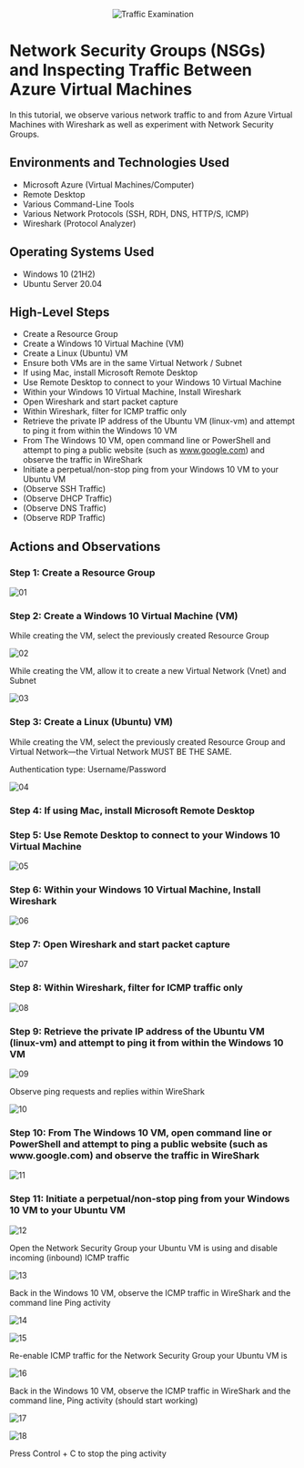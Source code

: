 <p align="center">
<img src="https://i.imgur.com/Ua7udoS.png" alt="Traffic Examination"/>
</p>

<h1>Network Security Groups (NSGs) and Inspecting Traffic Between Azure Virtual Machines</h1>
In this tutorial, we observe various network traffic to and from Azure Virtual Machines with Wireshark as well as experiment with Network Security Groups. <br />




<h2>Environments and Technologies Used</h2>

- Microsoft Azure (Virtual Machines/Computer)
- Remote Desktop
- Various Command-Line Tools
- Various Network Protocols (SSH, RDH, DNS, HTTP/S, ICMP)
- Wireshark (Protocol Analyzer)

<h2>Operating Systems Used </h2>

- Windows 10 (21H2)
- Ubuntu Server 20.04

<h2>High-Level Steps</h2>

- Create a Resource Group
- Create a Windows 10 Virtual Machine (VM)
- Create a Linux (Ubuntu) VM
- Ensure both VMs are in the same Virtual Network / Subnet
- If using Mac, install Microsoft Remote Desktop
- Use Remote Desktop to connect to your Windows 10 Virtual Machine
- Within your Windows 10 Virtual Machine, Install Wireshark
- Open Wireshark and start packet capture
- Within Wireshark, filter for ICMP traffic only
- Retrieve the private IP address of the Ubuntu VM (linux-vm) and attempt to ping it from within the Windows 10 VM
- From The Windows 10 VM, open command line or PowerShell and attempt to ping a public website (such as www.google.com) and observe the traffic in WireShark
- Initiate a perpetual/non-stop ping from your Windows 10 VM to your Ubuntu VM
- (Observe SSH Traffic)
- (Observe DHCP Traffic)
- (Observe DNS Traffic)
- (Observe RDP Traffic)

<h2>Actions and Observations</h2>
<h3>Step 1: Create a Resource Group</h3>

![01](https://github.com/user-attachments/assets/c3a27f88-bd59-4221-b53b-c95aa7e570c4)

<h3>Step 2: Create a Windows 10 Virtual Machine (VM)</h3>
<p>While creating the VM, select the previously created Resource Group</p>

![02](https://github.com/user-attachments/assets/5bf1a2b0-9ec8-44ba-b538-addde375d187)

<p>While creating the VM, allow it to create a new Virtual Network (Vnet) and Subnet</p>

![03](https://github.com/user-attachments/assets/8e9d496b-7238-4bdf-8394-794eead4e305)

<h3>Step 3: Create a Linux (Ubuntu) VM)</h3>
<p>While creating the VM, select the previously created Resource Group and Virtual Network—the Virtual Network MUST BE THE SAME.</p>
<p>Authentication type: Username/Password</p>

![04](https://github.com/user-attachments/assets/4daf8eb0-d982-49c4-9fab-9380eab3557b)

<h3>Step 4: If using Mac, install Microsoft Remote Desktop</h3>

<h3>Step 5: Use Remote Desktop to connect to your Windows 10 Virtual Machine</h3>

![05](https://github.com/user-attachments/assets/4c609a2f-4d5a-4b17-991b-61df212cbb1d)

<h3>Step 6: Within your Windows 10 Virtual Machine, Install Wireshark</h3>

![06](https://github.com/user-attachments/assets/8a7ce2d0-7f78-40e2-9fc4-7c96a08ca211)

<h3>Step 7: Open Wireshark and start packet capture</h3>

![07](https://github.com/user-attachments/assets/64baade2-e201-4d62-adc8-72ef7e860435)

<h3>Step 8: Within Wireshark, filter for ICMP traffic only</h3>

![08](https://github.com/user-attachments/assets/b62849f2-a9d1-4cb8-bb0b-20ce1ea3ef38)

<h3>Step 9: Retrieve the private IP address of the Ubuntu VM (linux-vm) and attempt to ping it from within the Windows 10 VM</h3>

![09](https://github.com/user-attachments/assets/e55e6519-ee39-4f28-987d-56cb97fffae9)

<p>Observe ping requests and replies within WireShark</p>

![10](https://github.com/user-attachments/assets/e7cea454-3493-4831-b756-196d0047e797)

<h3>Step 10: From The Windows 10 VM, open command line or PowerShell and attempt to ping a public website (such as www.google.com) and observe the traffic in WireShark</h3>

![11](https://github.com/user-attachments/assets/706fd04f-54b0-438b-94ef-a072f07cae45)

<h3>Step 11: Initiate a perpetual/non-stop ping from your Windows 10 VM to your Ubuntu VM</h3>

![12](https://github.com/user-attachments/assets/b6dc3b9d-5369-4939-a9d3-75747c163628)

<p>Open the Network Security Group your Ubuntu VM is using and disable incoming (inbound) ICMP traffic</p>

![13](https://github.com/user-attachments/assets/c5febff1-cc44-4446-bf5f-66e88cccf10d)

<p>Back in the Windows 10 VM, observe the ICMP traffic in WireShark and the command line Ping activity</p>

![14](https://github.com/user-attachments/assets/8fb9e365-ff62-4cc8-a19b-dbd9a2e6fed9)

![15](https://github.com/user-attachments/assets/9d0590b8-4027-4a31-b103-cf3824102312)

<p>Re-enable ICMP traffic for the Network Security Group your Ubuntu VM is</p>

![16](https://github.com/user-attachments/assets/57151060-73b8-42e2-b646-e8f0cc70c561)


<p>Back in the Windows 10 VM, observe the ICMP traffic in WireShark and the command line, Ping activity (should start working)</p>

![17](https://github.com/user-attachments/assets/0fb6be8a-6053-4e2c-8ab7-d07cdd644871)

![18](https://github.com/user-attachments/assets/d19a72e2-6860-4abf-8bac-33e9bfb4f5ed)

<p>Press Control + C to stop the ping activity</p>


















